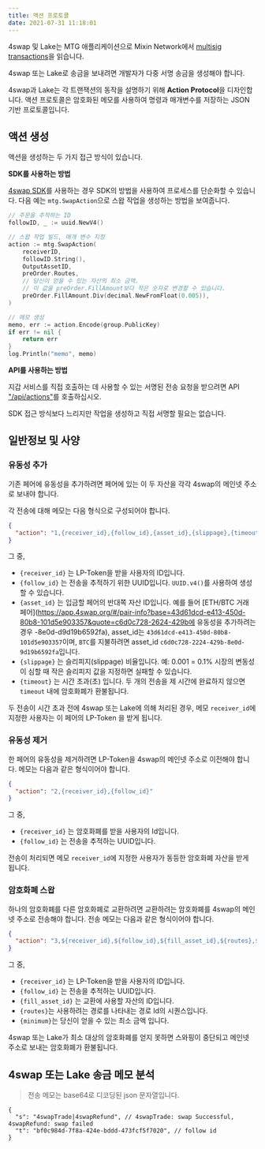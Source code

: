 ```yaml
---
title: 액션 프로토콜
date: 2021-07-31 11:18:01
---
```


4swap 및 Lake는 MTG 애플리케이션으로 Mixin Network에서 [multisig transactions](https://developers.mixin.one/document/wallet/api/multisigs/tutorial)을 읽습니다.

4swap 또는 Lake로 송금을 보내려면 개발자가 다중 서명 송금을 생성해야 합니다.

4swap과 Lake는 각 트랜잭션의 동작을 설명하기 위해 **Action Protocol**을 디자인합니다. 액션 프로토콜은 암호화된 메모를 사용하여 명령과 매개변수를 저장하는 JSON 기반 프로토콜입니다.

## 액션 생성

액션을 생성하는 두 가지 접근 방식이 있습니다.

**SDK를 사용하는 방법**

[4swap SDK](https://github.com/fox-one/4swap-sdk-go)를 사용하는 경우 SDK의 방법을 사용하여 프로세스를 단순화할 수 있습니다. 다음 예는 `mtg.SwapAction`으로 스왑 작업을 생성하는 방법을 보여줍니다.

```go
// 주문을 추적하는 ID
followID, _ := uuid.NewV4()

// 스왑 작업 빌드, 매개 변수 지정
action := mtg.SwapAction(
    receiverID,
    followID.String(),
    OutputAssetID,
    preOrder.Routes,
    // 당신이 얻을 수 있는 자산의 최소 금액.
    // 이 값을 preOrder.FillAmount보다 작은 숫자로 변경할 수 있습니다.
    preOrder.FillAmount.Div(decimal.NewFromFloat(0.005)),
)

// 메모 생성
memo, err := action.Encode(group.PublicKey)
if err != nil {
    return err
}
log.Println("memo", memo)
```

**API를 사용하는 방법**

지갑 서비스를 직접 호출하는 데 사용할 수 있는 서명된 전송 요청을 받으려면 API ["/api/actions"](./apis/actions)를 호출하십시오.

SDK 접근 방식보다 느리지만 작업을 생성하고 직접 서명할 필요는 없습니다.

## 일반정보 및 사양

### 유동성 추가

기존 페어에 유동성을 추가하려면 페어에 있는 이 두 자산을 각각 4swap의 메인넷 주소로 보내야 합니다.

각 전송에 대해 메모는 다음 형식으로 구성되어야 합니다.

```json
{
  "action": "1,{receiver_id},{follow_id},{asset_id},{slippage},{timeout}"
}
```

그 중,

- `{receiver_id}` 는 LP-Token을 받을 사용자의 ID입니다.
- `{follow_id}` 는 전송을 추적하기 위한 UUID입니다. `UUID.v4()`를 사용하여 생성할 수 있습니다.
- `{asset_id}` 는 입금할 페어의 반대쪽 자산 ID입니다. 예를 들어 [ETH/BTC 거래 페어](https://app.4swap.org/#/pair-info?base=43d61dcd-e413-450d-80b8-101d5e903357&quote=c6d0c728-2624-429b에 유동성을 추가하려는 경우 -8e0d-d9d19b6592fa), asset_id는 `43d61dcd-e413-450d-80b8-101d5e903357`이며, `BTC`를 지불하려면 asset_id `c6d0c728-2224-429b-8e0d-9d19b6592fa`입니다.
- `{slippage}` 는 슬리피지(slippage) 비율입니다. 예: 0.001 = 0.1% 시장의 변동성이 심할 때 작은 슬리피지 값을 지정하면 실패할 수 있습니다.
- `{timeout}` 는 시간 초과(초) 입니다. 두 개의 전송을 제 시간에 완료하지 않으면 `timeout` 내에 암호화폐가 환불됩니다.

두 전송이 시간 초과 전에 4swap 또는 Lake에 의해 처리된 경우, 메모 `receiver_id`에 지정한 사용자는 이 페어의 LP-Token 을 받게 됩니다.


### 유동성 제거

한 페어의 유동성을 제거하려면 LP-Token을 4swap의 메인넷 주소로 이전해야 합니다. 메모는 다음과 같은 형식이어야 합니다.

```json
{
  "action": "2,{receiver_id},{follow_id}"
}
```

그 중,

- `{receiver_id}` 는 암호화폐를 받을 사용자의 Id입니다.
- `{follow_id}` 는 전송을 추적하는 UUID입니다.

전송이 처리되면 메모 `receiver_id`에 지정한 사용자가 동등한 암호화폐 자산을 받게 됩니다.

### 암호화폐 스왑

하나의 암호화폐를 다른 암호화폐로 교환하려면 교환하려는 암호화폐를 4swap의 메인넷 주소로 전송해야 합니다. 전송 메모는 다음과 같은 형식이어야 합니다.

```json
{
  "action": "3,${receiver_id},${follow_id},${fill_asset_id},${routes},${minimum}"
}
```

그 중,

- `{receiver_id}` 는 LP-Token을 받을 사용자의 ID입니다.
- `{follow_id}` 는 전송을 추적하는 UUID입니다.
- `{fill_asset_id}` 는 교환에 사용할 자산의 ID입니다.
- `{routes}`는 사용하려는 경로를 나타내는 경로 Id의 시퀀스입니다.
- `{minimum}`는 당신이 얻을 수 있는 최소 금액 입니다.

4swap 또는 Lake가 최소 대상의 암호화폐를 얻지 못하면 스와핑이 중단되고 메인넷 주소로 보내는 암호화폐가 환불됩니다.

## 4swap 또는 Lake 송금 메모 분석

> 전송 메모는 base64로 디코딩된 json 문자열입니다.

```json5
{
  "s": "4swapTrade|4swapRefund", // 4swapTrade: swap Successful, 4swapRefund: swap failed
  "t": "bf0c984d-7f8a-424e-bddd-473fcf5f7020", // follow id
}
```

